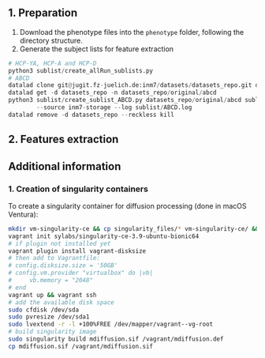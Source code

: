 ## 1. Preparation

1. Download the phenotype files into the `phenotype` folder, following the directory structure.
2. Generate the subject lists for feature extraction
```python
# HCP-YA, HCP-A and HCP-D
python3 sublist/create_allRun_sublists.py
# ABCD
datalad clone git@jugit.fz-juelich.de:inm7/datasets/datasets_repo.git datasets_repo
datalad get -d datasets_repo -n datasets_repo/original/abcd
python3 sublist/create_sublist_ABCD.py datasets_repo/original/abcd sublist/ABCD.csv \
        --source inm7-storage --log sublist/ABCD.log
datalad remove -d datasets_repo --reckless kill
``` 

## 2. Features extraction

## Additional information

### 1. Creation of singularity containers

To create a singularity container for diffusion processing (done in macOS Ventura):

```bash
mkdir vm-singularity-ce && cp singularity_files/* vm-singularity-ce/ && cd vm-singularity-ce
vagrant init sylabs/singularity-ce-3.9-ubuntu-bionic64 
# if plugin not installed yet
vagrant plugin install vagrant-disksize 
# then add to Vagrantfile: 
# config.disksize.size = '50GB'
# config.vm.provider "virtualbox" do |vb|
#     vb.memory = "2048"
# end
vagrant up && vagrant ssh
# add the available disk space
sudo cfdisk /dev/sda
sudo pvresize /dev/sda1
sudo lvextend -r -l +100%FREE /dev/mapper/vagrant--vg-root
# build singularity image
sudo singularity build mdiffusion.sif /vagrant/mdiffusion.def
cp mdiffusion.sif /vagrant/mdiffusion.sif
```